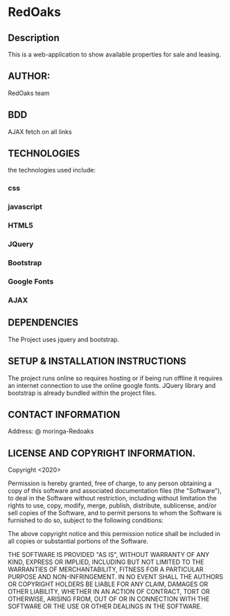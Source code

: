 # RedOaks
## Description
This is a web-application to show available properties for sale and leasing.
## AUTHOR:
RedOaks team
## BDD
AJAX fetch on all links
## TECHNOLOGIES
the technologies used include:
### css
### javascript
### HTML5
### JQuery
### Bootstrap
### Google Fonts
### AJAX
## DEPENDENCIES
The Project uses jquery and bootstrap.
## SETUP & INSTALLATION INSTRUCTIONS
The project runs online so requires hosting or if being run offline it requires an internet connection to use the online google fonts. JQuery library and bootstrap is already bundled within the project files.

## CONTACT INFORMATION
Address: @ moringa-Redoaks
## LICENSE AND COPYRIGHT INFORMATION.
Copyright <2020>

Permission is hereby granted, free of charge, to any person obtaining a copy of this software and associated documentation files (the "Software"), to deal in the Software without restriction, including without limitation the rights to use, copy, modify, merge, publish, distribute, sublicense, and/or sell copies of the Software, and to permit persons to whom the Software is furnished to do so, subject to the following conditions:

The above copyright notice and this permission notice shall be included in all copies or substantial portions of the Software.

THE SOFTWARE IS PROVIDED "AS IS", WITHOUT WARRANTY OF ANY KIND, EXPRESS OR IMPLIED, INCLUDING BUT NOT LIMITED TO THE WARRANTIES OF MERCHANTABILITY, FITNESS FOR A PARTICULAR PURPOSE AND NON-INFRINGEMENT. IN NO EVENT SHALL THE AUTHORS OR COPYRIGHT HOLDERS BE LIABLE FOR ANY CLAIM, DAMAGES OR OTHER LIABILITY, WHETHER IN AN ACTION OF CONTRACT, TORT OR OTHERWISE, ARISING FROM, OUT OF OR IN CONNECTION WITH THE SOFTWARE OR THE USE OR OTHER DEALINGS IN THE SOFTWARE.
